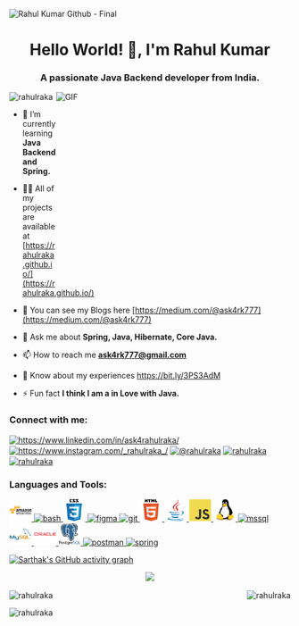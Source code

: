 ![Rahul Kumar Github - Final](https://user-images.githubusercontent.com/65751330/171367965-fc86ae6e-aa5b-4b27-b46c-90844c31c1a5.gif)


<h1 align="center">Hello World! 👋, I'm Rahul Kumar</h1>
<h3 align="center">A passionate Java Backend developer from India.</h3>
<!-- <img align="right" alt="Coding" width="400" src="https://cdn.dribbble.com/users/1162077/screenshots/3848914/programmer.gif"> -->
<img align="right" alt="GIF" src="https://github.com/abhisheknaiidu/abhisheknaiidu/blob/master/code.gif?raw=true" width="420" height="350" />


<p align="left"> <img src="https://komarev.com/ghpvc/?username=rahulraka&label=Profile%20views&color=0e75b6&style=flat" alt="rahulraka" /> </p>


- 🌱 I’m currently learning **Java Backend and Spring.**

- 👨‍💻 All of my projects are available at [https://rahulraka.github.io/](https://rahulraka.github.io/)

- 📝 You can see my Blogs here [https://medium.com/@ask4rk777](https://medium.com/@ask4rk777)

- 💬 Ask me about **Spring, Java, Hibernate, Core Java.**

- 📫 How to reach me **ask4rk777@gmail.com**

- 📄 Know about my experiences https://bit.ly/3PS3AdM

- ⚡ Fun fact **I think I am a in Love with Java.**

<h3 align="left">Connect with me:</h3>
<p align="left">
<a href="https://linkedin.com/in/https://www.linkedin.com/in/ask4rahulraka/" target="blank"><img align="center" src="https://raw.githubusercontent.com/rahuldkjain/github-profile-readme-generator/master/src/images/icons/Social/linked-in-alt.svg" alt="https://www.linkedin.com/in/ask4rahulraka/" height="30" width="40" /></a>
<a href="https://instagram.com/https://www.instagram.com/_rahulraka_/" target="blank"><img align="center" src="https://raw.githubusercontent.com/rahuldkjain/github-profile-readme-generator/master/src/images/icons/Social/instagram.svg" alt="https://www.instagram.com/_rahulraka_/" height="30" width="40" /></a>
<a href="https://medium.com/@rahulraka" target="blank"><img align="center" src="https://raw.githubusercontent.com/rahuldkjain/github-profile-readme-generator/master/src/images/icons/Social/medium.svg" alt="@rahulraka" height="30" width="40" /></a>
<a href="https://www.hackerrank.com/rahulraka" target="blank"><img align="center" src="https://raw.githubusercontent.com/rahuldkjain/github-profile-readme-generator/master/src/images/icons/Social/hackerrank.svg" alt="rahulraka" height="30" width="40" /></a>
<a href="https://www.leetcode.com/rahulraka" target="blank"><img align="center" src="https://raw.githubusercontent.com/rahuldkjain/github-profile-readme-generator/master/src/images/icons/Social/leet-code.svg" alt="rahulraka" height="30" width="40" /></a>
</p>

<h3 align="left">Languages and Tools:</h3>
<p align="left"> <a href="https://aws.amazon.com" target="_blank" rel="noreferrer"> <img src="https://raw.githubusercontent.com/devicons/devicon/master/icons/amazonwebservices/amazonwebservices-original-wordmark.svg" alt="aws" width="40" height="40"/> </a> <a href="https://www.gnu.org/software/bash/" target="_blank" rel="noreferrer"> <img src="https://www.vectorlogo.zone/logos/gnu_bash/gnu_bash-icon.svg" alt="bash" width="40" height="40"/> </a> <a href="https://www.w3schools.com/css/" target="_blank" rel="noreferrer"> <img src="https://raw.githubusercontent.com/devicons/devicon/master/icons/css3/css3-original-wordmark.svg" alt="css3" width="40" height="40"/> </a> <a href="https://www.figma.com/" target="_blank" rel="noreferrer"> <img src="https://www.vectorlogo.zone/logos/figma/figma-icon.svg" alt="figma" width="40" height="40"/> </a> <a href="https://git-scm.com/" target="_blank" rel="noreferrer"> <img src="https://www.vectorlogo.zone/logos/git-scm/git-scm-icon.svg" alt="git" width="40" height="40"/> </a> <a href="https://www.w3.org/html/" target="_blank" rel="noreferrer"> <img src="https://raw.githubusercontent.com/devicons/devicon/master/icons/html5/html5-original-wordmark.svg" alt="html5" width="40" height="40"/> </a> <a href="https://www.java.com" target="_blank" rel="noreferrer"> <img src="https://raw.githubusercontent.com/devicons/devicon/master/icons/java/java-original.svg" alt="java" width="40" height="40"/> </a> <a href="https://developer.mozilla.org/en-US/docs/Web/JavaScript" target="_blank" rel="noreferrer"> <img src="https://raw.githubusercontent.com/devicons/devicon/master/icons/javascript/javascript-original.svg" alt="javascript" width="40" height="40"/> </a> <a href="https://www.linux.org/" target="_blank" rel="noreferrer"> <img src="https://raw.githubusercontent.com/devicons/devicon/master/icons/linux/linux-original.svg" alt="linux" width="40" height="40"/> </a> <a href="https://www.microsoft.com/en-us/sql-server" target="_blank" rel="noreferrer"> <img src="https://www.svgrepo.com/show/303229/microsoft-sql-server-logo.svg" alt="mssql" width="40" height="40"/> </a> <a href="https://www.mysql.com/" target="_blank" rel="noreferrer"> <img src="https://raw.githubusercontent.com/devicons/devicon/master/icons/mysql/mysql-original-wordmark.svg" alt="mysql" width="40" height="40"/> </a> <a href="https://www.oracle.com/" target="_blank" rel="noreferrer"> <img src="https://raw.githubusercontent.com/devicons/devicon/master/icons/oracle/oracle-original.svg" alt="oracle" width="40" height="40"/> </a> <a href="https://www.postgresql.org" target="_blank" rel="noreferrer"> <img src="https://raw.githubusercontent.com/devicons/devicon/master/icons/postgresql/postgresql-original-wordmark.svg" alt="postgresql" width="40" height="40"/> </a> <a href="https://postman.com" target="_blank" rel="noreferrer"> <img src="https://www.vectorlogo.zone/logos/getpostman/getpostman-icon.svg" alt="postman" width="40" height="40"/> </a> <a href="https://spring.io/" target="_blank" rel="noreferrer"> <img src="https://www.vectorlogo.zone/logos/springio/springio-icon.svg" alt="spring" width="40" height="40"/> </a> </p>


[![Sarthak's GitHub activity graph](https://activity-graph.herokuapp.com/graph?username=rahulraka&&theme=xcode)](https://github.com/rahulraka)

<div align="center">
	<img src="https://cdn.jsdelivr.net/gh/holic-x/holic-x/assets/github-contribution-grid-snake.svg" />
</div>


<p><img align="left" src="https://github-readme-stats.vercel.app/api/top-langs?username=rahulraka&show_icons=true&locale=en&layout=compact&theme=tokyonight" alt="rahulraka" /></p>

<p>&nbsp;<img align="right" src="https://github-readme-stats.vercel.app/api?username=rahulraka&show_icons=true&locale=en&theme=tokyonight" alt="rahulraka" /></p>

<p><img  src="https://github-readme-streak-stats.herokuapp.com/?user=rahulraka&&theme=tokyonight" alt="rahulraka" /></p>
